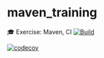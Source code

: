 # maven_training
🎓 Exercise: Maven, CI 
[![Build](https://github.com/yannse39/maven_training/actions/workflows/build.yml/badge.svg)](https://github.com/yannse39/maven_training/actions/workflows/build.yml)

[![codecov](https://codecov.io/gh/yannse39/maven_training/graph/badge.svg?token=H2P1HJ3L8Y)](https://codecov.io/gh/yannse39/maven_training)

